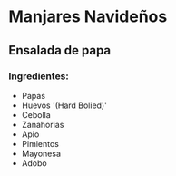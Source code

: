 # Manjares Navideños
## Ensalada de papa
### Ingredientes:
- Papas
- Huevos '(Hard Bolied)'
- Cebolla
- Zanahorias
- Apio
- Pimientos
- Mayonesa
- Adobo
